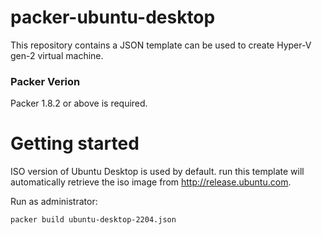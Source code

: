 # packer-ubuntu-desktop
This repository contains a JSON template can be used to create Hyper-V gen-2 virtual machine. 

### Packer Verion
Packer 1.8.2 or above is required.

# Getting started
ISO version of Ubuntu Desktop is used by default. run this template will automatically retrieve the iso image from http://release.ubuntu.com.

Run as administrator: 
```
packer build ubuntu-desktop-2204.json
```
